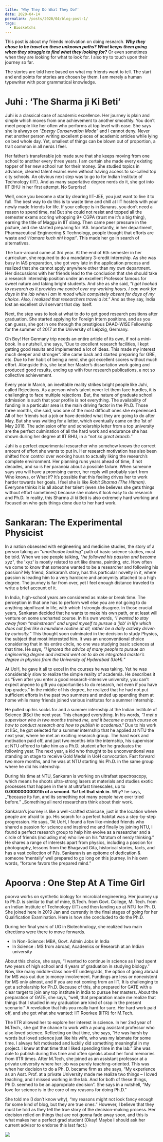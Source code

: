 ```yaml
---
title: 'Why They Do What They Do?'
date: 2020-04-14
permalink: /posts/2020/04/blog-post-1/
tags:
  - Biosketchs
---
```


This post is about my friends motivation on doing research. **_Why they chose to be travel on these unknown paths? What keeps them going when they struggle to find what they looking for?_** Or even sometimes when they are looking for what to look for. I also try to touch upon their journey so far.

The stories are told here based on what my friends want to tell. The start and end points for stories are chosen by them. I am merely a human typewriter with poor grammatical knowledge.

Juhi : ‘The Sharma ji Ki Beti’
======

Juhi is a classical case of academic excellence. Her journey is plain and simple which moves from one achievement to another smoothly. You don’t meet people like her often who performs at top level with ease. She says she is always on _“Energy Conservation Mode”_ and I cannot deny. Never met another person writing excellent pieces of academic articles while lying on bed whole day. Yet, smallest of things can be blown out of proportion, a trait common in all nerds I feel.

Her father’s transferable job made sure that she keeps moving from one school to another every three years. I am certain she made every existing topper of her new school run for their money. She studied topics in advance, cleared talent exams even without having access to so-called top city schools. An obvious next step was to go to for Indian Institute of Technology (IIT). And as many superlative degree nerds do it, she got into IIT BHU in her first attempt. No Surprise!

Well, once you become a star by clearing IIT-JEE, you just want to live it to full. The best way to do this is to waste time and chill at IIT hostels with your newly made friends for life. If your college is in Banaras, you don’t need a reason to spend time, na! But she could not resist and topped all the semester exams scoring whopping 9+ CGPA (trust me it’s a big thing), earning the title of Maggu in IIT slang. Then came peer pressure in the picture, and she started preparing for IAS. Importantly, in her department, Pharmaceutical Engineering & Technology, people thought that efforts are waste and _‘Hamara kuch nhi hoga!’_. This made her go in search of alternatives. 

The turn-around came at 3rd year. At the end of 6th semester in her curriculum, she required to do a  mandatory 3-credit internship. As she was busy in IAS preparation, she got very late in the application process and realized that she cannot apply anywhere other than my own department. Her discussions with her friends lead to the conclusion that she should take a research internship position under an excellent Professor famous for sweet nature and taking bright students. And she as she said, _“I got hooked to research as it provides me control over my working hours. I can work for days in the lab when I am in mood while completely absent for days of my choice. Also, I realized that researchers travel a lot."_ And as they say, India lost an excellent civil servant that day itself.

Next, the step was to look at what to do to get good research positions after graduation. She started applying for Foreign Intern positions, and as you can guess, she got in one through the prestigious DAAD-WISE Fellowship for the summer of 2017 at the University of Leipzig, Germany. 

Oh Boy! Her Germany trip needs an entire article of its own, if not a mini-book. In a nutshell, she says, “Due to excellent research facilities, I kept getting good results and implemented a lot of ideas. This made my interest much deeper and stronger“. She came back and started preparing for GRE, etc. Due to her habit of being a nerd, she got excellent scores without much effort. Alongside this, she kept her Master’s dissertation work going and produced good results, ending up with four research publications, a not so collective achievement. 

Every year in March, an inevitable reality strikes bright people like Juhi, called Rejections. As a person who’s talent never let them face hurdles, it is challenging to face multiple rejections. But, the nature of graduate school admission is such that your profile is not everything. The availability of funding in a particular area is the main driving factor in the Ph.D. Those three months, she said, was one of the most difficult ones she experienced. All of her friends had a job or have decided what they are going to do after May. But she was waiting for a letter, which eventually came on the 1st of May 2018. The admission offer and scholarship letter from a top university are the perfect culmination of all the hard work and endurance she has shown during her degree at IIT BHU, in a _“not so great branch.”_

Juhi is a perfect experimental researcher who somehow knows the correct amount of effort she wants to put in. Her research motivation has also been shifted from control over working hours to actually liking the research’s complete environment. Her planning runs years ahead of time, if not decades, and so is her paranoia about a possible failure. When someone says you will have a promising career, her reply will probably start from Who knows, or What if? It’s possible that this feeling drives her to work harder towards her goals. I feel she is like _Rohit Sharma (The Hitman)_. Everyone thinks it is all about her talent (even she believes she gets things without effort sometimes) because she makes it look easy to do research and Ph.D. In reality, this Sharma Ji ki Beti is also extremely hard working and focused on who gets things done due to her hard work.

Sankaran: The Experimental Physicist
======

In a nation obsessed with engineering and medicine studies, the story of a person taking an _“unorthodox looking”_ path of basic science studies, must be told. When we see people talking, _"he followed his passion and became xyz"_, the 'xyz' is mostly related to art like drama, painting, etc. How often we come to know that someone wanted to be a researcher and following his passion? My friend, Sankaran’s story, has this particular novelty in it, where passion is leading him to a very hardcore and anonymity attached to a high degree. The journey is far from over, yet I feel enough distance traveled to write a brief account of it.

In India, high-school years are considered as make or break time. The perception in that one has to perform well else you are not going to do anything significant in life, with which I strongly disagree. In those crucial years, Sankaran decided that he wants to make his own path, or at least will venture on some uncharted course. In his own words, _“I wanted to stay away from “mainstream” and urged myself to pursue a ‘job’ in life which does not feel like a mundane routine at all, rather be a daily activity driven by curiosity.”_ This thought soon culminated in the decision to study Physics, the subject that most interested him. It was an unconventional choice considering that in his entire circle, no one was studying basic sciences at that time. He says, _"I ignored the advice of many people to pursue an engineering degree and instead went on to do an integrated master’s degree in physics from the University of Hyderabad (UoH)."_

At UoH, he gave it all to excel in the courses he was taking. Yet he was considerably slow to realize the simple reality of academia. He describes it as “Even after you enter a good research-intensive university, you can’t expect anyone to gift you opportunities to do research, not even if you have top grades.” In the middle of his degree, he realized that he had not put sufficient efforts in the past two summers and ended up spending them at home while many friends joined various institutes for a summer internship.

He pulled up his socks for and a summer internship at the Indian Institute of Science (IISc) the next year. This changed everything. In his words, _“I met a supervisor who in two months trained me, and it became a crash course on how to conduct research and how to publish in academia.”_ Due to his work at IISc, he got selected for a summer internship that he applied at NTU the next year, where he met an exciting research group. The hard work and motivation paid off, and just two months into the internship, his supervisor at NTU offered to take him as a Ph.D. student after he graduates the following year. The next year, a kid who thought to be unconventional was standing on stage to receive Gold Medal in UoH convocation. Fast forward two more months, and he was at NTU starting his Ph.D. in the same group where he did his internship.

During his time at NTU, Sankaran is working on ultrafast spectroscopy, which means he shoots ultra-strong lasers at materials and studies exotic processes that happen in them at ultrafast timescales, up to **0.00000000001th of a second. Ya! Let that sink in.** Why? he says, _“because its fun, and its something not many people have ever tried before.” _Something all nerd researchers think about their work.

Sankaran’s journey is like a well-crafted staircase, just in the location where people are afraid to go. His search for a perfect habitat was a step-by-step progression. He says, “At UoH, I found a few like-minded friends who shared a passion for science and inspired me and finally by joining NTU, I found a perfect research group to help him evolve as a researcher and a circle of friends (including me) who live on his “stratum of nerdy thinking.” He shares a range of interests apart from physics, including a passion for photography, lessons from the Bhagavad Gita, historical stories, facts, and has a vast collection of PJs. Sankaran is an epitome of dedication & someone  ‘mentally’ well  prepared to go long on this journey. In his own words, “fortune favors the prepared mind.”

Apoorva : One Step At A Time Girl
=====
poorva works on synthetic biology for microbial engineering. Her journey up to Ph.D. is similar to that of mine, B.Tech. from Govt. College, M. Tech. from an Indian Institute of Technology (IIT) and then landing up at NTU for Ph. D. She joined here in 2019 Jan and currently in the final stages of going for her Qualification Examination. Here is how she concluded to do the Ph.D.

During her final years of UG in Biotechnology, she realized two main directions were there to move forwards.

* In Non-Science: MBA, Govt. Admin Jobs in India
* In Science : MS from abroad, Academics or Research at an Indian university

About this choice, she says, “I wanted to continue in science as I had spent two years of high school and 4 years of graduation in studying biology.” Now, like many middle-class non-IIT undergrads, the option of going abroad for MS was out due to money involvement. Fundings are less or nonexistent for MS only almost, and If you are not coming from an IIT, It is challenging to get a scholarship for Ph.D. Because of this, she prepared for GATE with a clear target to join any top institute in India to pursue her masters. About the preparation of GATE, she says, “well, that preparation made me realize that things that I studied in my graduation are kind of crap in the present scenario.” A revelation that hits you really hard for sure. Her hard work paid off, and she got what she wanted: IIT Roorkee (IITR) for M.Tech.

The IITR allowed her to explore her interest in science. In her 2nd year of M.Tech., she got the chance to work with a young assistant professor who also loved science. Reflecting on that time, she says, “He was harsh by words but loved science just like his wife, who was my labmate for some time. I always felt motivated and luckily did something meaningful in my project. I knew at that time that I liked spending time in the lab.” She was able to publish during this time and often speaks about her fond memories from IITR times. After M.Tech, she joined as an assistant professor at a private university where her job was purely teaching-oriented. This was when her decision to do a Ph. D. became firm as she says, “My experience as an Asst. Prof. at a private University made me realize two things – I loved teaching, and I missed working in the lab. And for both of these things, Ph.D. seemed to be an appropriate decision”.  She says in a nutshell, “My love for science is in the core of my reasons for doing Ph.D.”

She told me (I don’t know why), “my reasons might not look fancy enough for some kind of blog, but they are true ones.” However, I believe that they must be told as they tell the true story of the decision-making process. Her decision relied on things that are not gonna fade away soon, and this is what makes her a perfect grad student (Okay! Maybe I should ask her current advisor to endorse this last fact.) 


<img src='/images/20191012_110109.jpg'>
